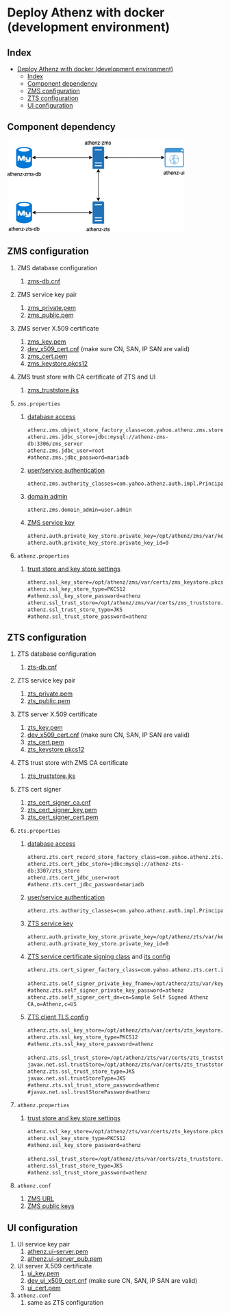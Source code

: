 # Deploy Athenz with docker (development environment)

<a id="markdown-index" name="index"></a>
## Index
<!-- TOC depthFrom:2 updateOnSave:true -->

- [Deploy Athenz with docker (development environment)](#Deploy-Athenz-with-docker-development-environment)
    - [Index](#Index)
    - [Component dependency](#Component-dependency)
    - [ZMS configuration](#ZMS-configuration)
    - [ZTS configuration](#ZTS-configuration)
    - [UI configuration](#UI-configuration)

<!-- /TOC -->

<a id="markdown-component-dependency" name="component-dependency"></a>
## Component dependency
![Athenz-components](./images/Athenz-components.png)

<a id="markdown-zms-configuration" name="zms-configuration"></a>
## ZMS configuration

1. ZMS database configuration
  
    1. [zms-db.cnf](../db/zms/zms-db.cnf)
1. ZMS service key pair
    1. [zms_private.pem](../zms/var/keys/zms_private.pem)
    1. [zms_public.pem](../zms/var/keys/zms_public.pem)
1. ZMS server X.509 certificate
    1. [zms_key.pem](../zms/var/certs/zms_key.pem)
    1. [dev_x509_cert.cnf](../zms/var/certs/dev_x509_cert.cnf) (make sure CN, SAN, IP SAN are valid)
    1. [zms_cert.pem](../zms/var/certs/zms_cert.pem)
    1. [zms_keystore.pkcs12](../zms/var/certs/zms_keystore.pkcs12)
    
1. ZMS trust store with CA certificate of ZTS and UI

    1. [zms_truststore.jks](../zms/var/certs/zms_truststore.jks)

1. `zms.properties`
    1. [database access](../zms/conf/zms.properties#L126-L169)
      
        ```properties
        athenz.zms.object_store_factory_class=com.yahoo.athenz.zms.store.impl.JDBCObjectStoreFactory
        athenz.zms.jdbc_store=jdbc:mysql://athenz-zms-db:3306/zms_server
        athenz.zms.jdbc_user=root
        #athenz.zms.jdbc_password=mariadb
        ```
    1. [user/service authentication](../zms/conf/zms.properties#L10-L12)
        ```properties
        athenz.zms.authority_classes=com.yahoo.athenz.auth.impl.PrincipalAuthority,com.yahoo.athenz.auth.impl.UserAuthority
        ```
    1. [domain admin](../zms/conf/zms.properties#L37-L41)
        ```properties
        athenz.zms.domain_admin=user.admin
        ```
    1. [ZMS service key](../zms/conf/zms.properties#L43-L52)
        ```properties
        athenz.auth.private_key_store.private_key=/opt/athenz/zms/var/keys/zms_private.pem
        athenz.auth.private_key_store.private_key_id=0
        ```
1. `athenz.properties`
    1. [trust store and key store settings](../zms/conf/athenz.properties#L28-L47)
        ```properties
        athenz.ssl_key_store=/opt/athenz/zms/var/certs/zms_keystore.pkcs12
        athenz.ssl_key_store_type=PKCS12
        #athenz.ssl_key_store_password=athenz
        athenz.ssl_trust_store=/opt/athenz/zms/var/certs/zms_truststore.jks
        athenz.ssl_trust_store_type=JKS
        #athenz.ssl_trust_store_password=athenz
        ```

<a id="markdown-zts-configuration" name="zts-configuration"></a>
## ZTS configuration
1. ZTS database configuration
  
    1. [zts-db.cnf](../db/zts/zts-db.cnf)
    
1. ZTS service key pair
  
    1. [zts_private.pem](../zts/var/keys/zts_private.pem)
    1. [zts_public.pem](../zts/var/keys/zts_public.pem)
    
1. ZTS server X.509 certificate
    1. [zts_key.pem](../zts/var/certs/zts_key.pem)
    1. [dev_x509_cert.cnf](../zts/var/certs/dev_x509_cert.cnf) (make sure CN, SAN, IP SAN are valid)
    1. [zts_cert.pem](../zts/var/certs/zts_cert.pem)
    1. [zts_keystore.pkcs12](../zts/var/certs/zts_keystore.pkcs12)
    
1. ZTS trust store with ZMS CA certificate
  
    1. [zts_truststore.jks](../zts/var/certs/zts_truststore.jks)
    
1. ZTS cert signer

    1. [zts_cert_signer_ca.cnf](../zts/var/keys/zts_cert_signer_ca.cnf)
    1. [zts_cert_signer_key.pem](../zts/var/keys/zts_cert_signer_key.pem)
    1. [zts_cert_signer_cert.pem](../zts/var/keys/zts_cert_signer_cert.pem)

1. `zts.properties`
    1. [database access](../zts/conf/zts.properties#L188-L220)
        ```properties
        athenz.zts.cert_record_store_factory_class=com.yahoo.athenz.zts.cert.impl.JDBCCertRecordStoreFactory
        athenz.zts.cert_jdbc_store=jdbc:mysql://athenz-zts-db:3307/zts_store
        athenz.zts.cert_jdbc_user=root
        #athenz.zts.cert_jdbc_password=mariadb
        ```
    1. [user/service authentication](../zts/conf/zts.properties#L10-L12)
      
        ```properties
        athenz.zts.authority_classes=com.yahoo.athenz.auth.impl.PrincipalAuthority,com.yahoo.athenz.auth.impl.CertificateAuthority
        ```
    1. [ZTS service key](../zts/conf/zts.properties#L14-L23)
      
        ```properties
        athenz.auth.private_key_store.private_key=/opt/athenz/zts/var/keys/zts_private.pem
        athenz.auth.private_key_store.private_key_id=0
        ```
    1. [ZTS service certificate signing class](../zts/conf/zts.properties#L123-L129) and [its config](../zts/conf/zts.properties#L61-L77)
      
        ```properties
        athenz.zts.cert_signer_factory_class=com.yahoo.athenz.zts.cert.impl.SelfCertSignerFactory

        athenz.zts.self_signer_private_key_fname=/opt/athenz/zts/var/keys/zts_private.pem
        #athenz.zts.self_signer_private_key_password=athenz
        athenz.zts.self_signer_cert_dn=cn=Sample Self Signed Athenz CA,o=Athenz,c=US
        ```
    1. [ZTS client TLS config](../zts/conf/zts.properties#L28-L51)
      
        ```properties
        athenz.zts.ssl_key_store=/opt/athenz/zts/var/certs/zts_keystore.pkcs12
        athenz.zts.ssl_key_store_type=PKCS12
        #athenz.zts.ssl_key_store_password=athenz
    
        athenz.zts.ssl_trust_store=/opt/athenz/zts/var/certs/zts_truststore.jks
        javax.net.ssl.trustStore=/opt/athenz/zts/var/certs/zts_truststore.jks
        athenz.zts.ssl_trust_store_type=JKS
        javax.net.ssl.trustStoreType=JKS
        #athenz.zts.ssl_trust_store_password=athenz
        #javax.net.ssl.trustStorePassword=athenz
        ```
1. `athenz.properties`
  
    1. [trust store and key store settings](../zts/conf/athenz.properties#L28-L47)
        ```properties
        athenz.ssl_key_store=/opt/athenz/zts/var/certs/zts_keystore.pkcs12
        athenz.ssl_key_store_type=PKCS12
        #athenz.ssl_key_store_password=athenz
    
        athenz.ssl_trust_store=/opt/athenz/zts/var/certs/zts_truststore.jks
        athenz.ssl_trust_store_type=JKS
        #athenz.ssl_trust_store_password=athenz
        ```
    
1. `athenz.conf`
    1. [ZMS URL](../zts/conf/athenz.conf#L2)
    1. [ZMS public keys](../zts/conf/athenz.conf#L4-L9)

<a id="markdown-ui-configuration" name="ui-configuration"></a>
## UI configuration

1. UI service key pair
    1. [athenz.ui-server.pem](../ui/var/keys/athenz.ui-server.pem)
    1. [athenz.ui-server_pub.pem](../ui/var/keys/athenz.ui-server_pub.pem)
1. UI server X.509 certificate
    1. [ui_key.pem](../ui/var/certs/ui_key.pem)
    1. [dev_ui_x509_cert.cnf](../ui/var/certs/dev_ui_x509_cert.cnf) (make sure CN, SAN, IP SAN are valid)
    1. [ui_cert.pem](../ui/var/certs/ui_cert.pem)
1. `athenz.conf`
    1. same as ZTS configuration
